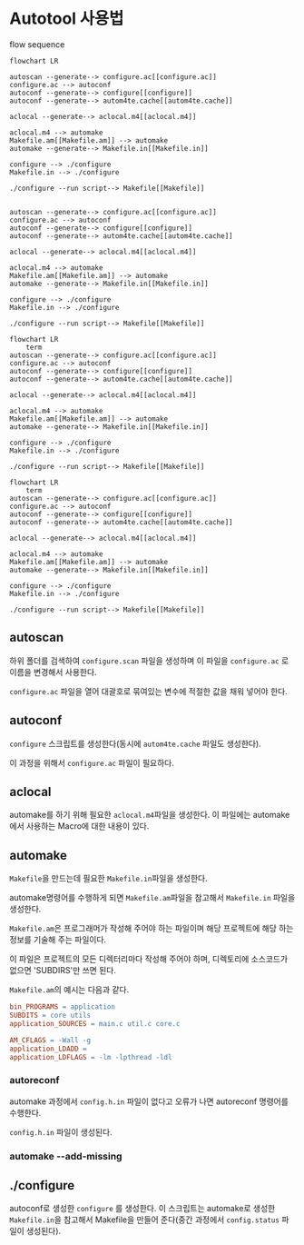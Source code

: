 # Autotool 사용법

flow sequence

```mermaid
flowchart LR
	
autoscan --generate--> configure.ac[[configure.ac]]
configure.ac --> autoconf
autoconf --generate--> configure[[configure]]
autoconf --generate--> autom4te.cache[[autom4te.cache]]

aclocal --generate--> aclocal.m4[[aclocal.m4]]

aclocal.m4 --> automake
Makefile.am[[Makefile.am]] --> automake
automake --generate--> Makefile.in[[Makefile.in]]

configure --> ./configure
Makefile.in --> ./configure

./configure --run script--> Makefile[[Makefile]]
```

```
	
autoscan --generate--> configure.ac[[configure.ac]]
configure.ac --> autoconf
autoconf --generate--> configure[[configure]]
autoconf --generate--> autom4te.cache[[autom4te.cache]]

aclocal --generate--> aclocal.m4[[aclocal.m4]]

aclocal.m4 --> automake
Makefile.am[[Makefile.am]] --> automake
automake --generate--> Makefile.in[[Makefile.in]]

configure --> ./configure
Makefile.in --> ./configure

./configure --run script--> Makefile[[Makefile]]
```

```mermaid
flowchart LR
	term
autoscan --generate--> configure.ac[[configure.ac]]
configure.ac --> autoconf
autoconf --generate--> configure[[configure]]
autoconf --generate--> autom4te.cache[[autom4te.cache]]

aclocal --generate--> aclocal.m4[[aclocal.m4]]

aclocal.m4 --> automake
Makefile.am[[Makefile.am]] --> automake
automake --generate--> Makefile.in[[Makefile.in]]

configure --> ./configure
Makefile.in --> ./configure

./configure --run script--> Makefile[[Makefile]]
```

```mermaid
flowchart LR
	term
autoscan --generate--> configure.ac[[configure.ac]]
configure.ac --> autoconf
autoconf --generate--> configure[[configure]]
autoconf --generate--> autom4te.cache[[autom4te.cache]]

aclocal --generate--> aclocal.m4[[aclocal.m4]]

aclocal.m4 --> automake
Makefile.am[[Makefile.am]] --> automake
automake --generate--> Makefile.in[[Makefile.in]]

configure --> ./configure
Makefile.in --> ./configure

./configure --run script--> Makefile[[Makefile]]
```

## autoscan

하위 폴더를 검색하여 `configure.scan` 파일을 생성하며 이 파일을 `configure.ac` 로 이름을 변경해서 사용한다.

`configure.ac` 파일을 열어 대괄호로 묶여있는 변수에 적절한 값을 채워 넣어야 한다.

## autoconf

`configure` 스크립트를 생성한다(동시에 `autom4te.cache` 파일도 생성한다).

이 과정을 위해서 `configure.ac` 파일이 필요하다.

## aclocal

automake를 하기 위해 필요한 `aclocal.m4`파일을 생성한다. 이 파일에는 automake에서 사용하는 Macro에 대한 내용이 있다.

## automake

`Makefile`을 만드는데 필요한 `Makefile.in`파일을 생성한다.

automake명령어를 수행하게 되면 `Makefile.am`파일을 참고해서 `Makefile.in` 파일을 생성한다.

`Makefile.am`은 프로그래머가 작성해 주어야 하는 파일이며 해당 프로젝트에 해당 하는 정보를 기술해 주는 파일이다.

이 파일은 프로젝트의 모든 디렉터리마다 작성해 주어야 하며, 디렉토리에 소스코드가 없으면 'SUBDIRS'만 쓰면 된다.

`Makefile.am`의 예시는 다음과 같다.

```makefile
bin_PROGRAMS = application
SUBDITS = core utils
application_SOURCES = main.c util.c core.c

AM_CFLAGS = -Wall -g
application_LDADD =
application_LDFLAGS = -lm -lpthread -ldl
```

### autoreconf

automake 과정에서 `config.h.in` 파일이 없다고 오류가 나면 autoreconf 명령어를 수행한다.

`config.h.in` 파일이 생성된다.

### automake --add-missing

## ./configure

autoconf로 생성한 `configure` 를 생성한다. 이 스크립트는 automake로 생성한 `Makefile.in`을 참고해서 Makefile을 만들어 준다(중간 과정에서 `config.status` 파일이 생성된다).
